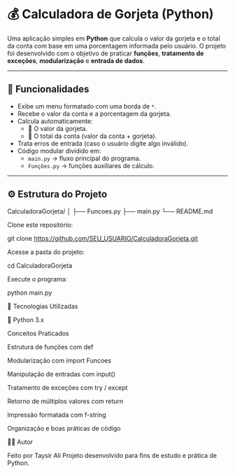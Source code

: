 # 💰 Calculadora de Gorjeta (Python)
Uma aplicação simples em **Python** que calcula o valor da gorjeta e o total da conta com base em uma porcentagem informada pelo usuário. O projeto foi desenvolvido com o objetivo de praticar **funções**, **tratamento de exceções**, **modularização** e **entrada de dados**.

---

## 🧠 Funcionalidades
- Exibe um menu formatado com uma borda de `*`.
- Recebe o valor da conta e a porcentagem da gorjeta.
- Calcula automaticamente:
  - 💸 O valor da gorjeta.
  - 🧾 O total da conta (valor da conta + gorjeta).
- Trata erros de entrada (caso o usuário digite algo inválido).
- Código modular dividido em:
  - `main.py` → fluxo principal do programa.
  - `Funções.py` → funções auxiliares de cálculo.

---

## ⚙️ Estrutura do Projeto
CalculadoraGorjeta/
│
├── Funcoes.py
├── main.py
└── README.md


Clone este repositório:

git clone https://github.com/SEU_USUARIO/CalculadoraGorjeta.git


Acesse a pasta do projeto:

cd CalculadoraGorjeta


Execute o programa:

python main.py

🧰 Tecnologias Utilizadas

🐍 Python 3.x

Conceitos Praticados

Estrutura de funções com def

Modularização com import Funcoes

Manipulação de entradas com input()

Tratamento de exceções com try / except

Retorno de múltiplos valores com return

Impressão formatada com f-string

Organização e boas práticas de código

🧑‍💻 Autor

Feito por Taysir Ali
Projeto desenvolvido para fins de estudo e prática de Python.
